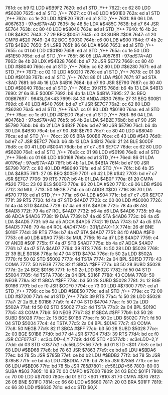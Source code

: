 761d: cc b9 f2     LDD    #$B9F2
7620: ed a1        STD    ,Y++
7622: cc 62 80     LDD    #$6280
7625: ed a1        STD    ,Y++
7627: cc 01 e0     LDD    #$01E0
762a: ed a1        STD    ,Y++
762c: cc 1e 20     LDD    #$1E20
762f: ed a1        STD    ,Y++
7631: 86 06        LDA    #$06
7633: 97 ad        STA    <$AD
7635: 8e 48 5c     LDX    #$485C
7638: bd e7 64     JSR    $E764
763b: cc 80 40     LDD    #$8040
763e: ed a1        STD    ,Y++
7640: f6 4b 2c     LDB    $4B2C
7643: 27 29        BEQ    $0051
7645: c0 08        SUBB   #$08
7647: c1 20        CMPB   #$20
7649: 24 02        BCC    $0030
764b: c6 00        LDB    #$00
764d: f7 4b 2c     STB    $4B2C
7650: 54           LSRB
7651: 86 66        LDA    #$66
7653: ed a1        STD    ,Y++
7655: cc 01 b0     LDD    #$01B0
7658: ed a1        STD    ,Y++
765a: cc 1e 50     LDD    #$1E50
765d: ed a1        STD    ,Y++
765f: 86 05        LDA    #$05
7661: 97 ad        STA    <$AD
7663: 8e 4b 28     LDX    #$4B28
7666: bd e7 72     JSR    $E772
7669: cc 80 40     LDD    #$8040
766c: ed a1        STD    ,Y++
766e: cc 62 80     LDD    #$6280
7671: ed a1        STD    ,Y++
7673: cc 02 10     LDD    #$0210
7676: ed a1        STD    ,Y++
7678: cc 01 38     LDD    #$0138
767b: ed a1        STD    ,Y++
767d: 86 01        LDA    #$01
767f: 97 ad        STA    <$AD
7681: b6 4b 16     LDA    $4B16
7684: bd e7 90     JSR    $E790
7687: cc 80 40     LDD    #$8040
768a: ed a1        STD    ,Y++
768c: 39           RTS
768d: b6 4b 13     LDA    $4B13
7690: 2f 6a        BLE    $00DF
7692: b6 4b 1a     LDA    $4B1A
7695: 27 3c        BEQ    $00B6
7697: 96 43        LDA    <$43
7699: 84 30        ANDA   #$30
769b: 27 31        BEQ    $00B1
769d: c6 40        LDB    #$40
769f: bd e7 c7     JSR    $E7C7
76a2: cc 62 80     LDD    #$6280
76a5: ed a1        STD    ,Y++
76a7: cc 01 80     LDD    #$0180
76aa: ed a1        STD    ,Y++
76ac: cc 1e d0     LDD    #$1ED0
76af: ed a1        STD    ,Y++
76b1: 86 04        LDA    #$04
76b3: 97 ad        STA    <$AD
76b5: b6 4b 2e     LDA    $4B2E
76b8: bd e7 90     JSR    $E790
76bb: b6 4b 2f     LDA    $4B2F
76be: bd e7 90     JSR    $E790
76c1: b6 4b 30     LDA    $4B30
76c4: bd e7 90     JSR    $E790
76c7: cc 80 40     LDD    #$8040
76ca: ed a1        STD    ,Y++
76cc: 20 05        BRA    $00B6
76ce: c6 43        LDB    #$43
76d0: bd e7 c7     JSR    $E7C7
76d3: b6 4b 13     LDA    $4B13
76d6: 2f 24        BLE    $00DF
76d8: cc 00 41     LDD    #$0041
76db: bd e7 c7     JSR    $E7C7
76de: cc 62 80     LDD    #$6280
76e1: ed a1        STD    ,Y++
76e3: cc 01 98     LDD    #$0198
76e6: ed a1        STD    ,Y++
76e8: cc 01 68     LDD    #$0168
76eb: ed a1        STD    ,Y++
76ed: 86 01        LDA    #$01
76ef: 97 ad        STA    <$AD
76f1: b6 4b 1a     LDA    $4B1A
76f4: bd e7 90     JSR    $E790
76f7: cc 80 40     LDD    #$8040
76fa: ed a1        STD    ,Y++
76fc: b6 4b 35     LDA    $4B35
76ff: 27 05        BEQ    $00E9
7701: c6 42        LDB    #$42
7703: bd e7 c7     JSR    $E7C7
7706: 39           RTS
7707: b6 4b 0f     LDA    $4B0F
770a: 81 20        CMPA   #$20
770c: 23 02        BLS    $00F3
770e: 86 20        LDA    #$20
7710: c6 06        LDB    #$06
7712: 3d           MUL
7713: 50           NEGB
7714: cb c0        ADDB   #$C0
7716: 86 70        LDA    #$70
7718: ed a1        STD    ,Y++
771a: c6 04        LDB    #$04
771c: bd e7 c7     JSR    $E7C7
771f: 39           RTS
7720: fd 4a d7     STD    $4AD7
7723: cc 00 00     LDD    #$0000
7726: fd 4a d4     STD    $4AD4
7729: b7 4a d6     STA    $4AD6
772c: 78 4a d8     ASL    $4AD8
772f: 79 4a d7     ROL    $4AD7
7732: b6 4a d6     LDA    $4AD6
7735: b9 4a d6     ADCA   $4AD6
7738: 19           DAA
7739: b7 4a d6     STA    $4AD6
773c: b6 4a d5     LDA    $4AD5
773f: b9 4a d5     ADCA   $4AD5
7742: 19           DAA
7743: b7 4a d5     STA    $4AD5
7746: 79 4a d4     ROL    $4AD4
7749: 30 1f        LEAX   -$1,X
774b: 26 df        BNE    $010F
774d: 39           RTS
774e: b7 4a d7     STA    $4AD7
7751: 84 f0        ANDA   #$F0
7753: c6 a0        LDB    #$A0
7755: 3d           MUL
7756: f6 4a d7     LDB    $4AD7
7759: c4 0f        ANDB   #$0F
775b: f7 4a d7     STB    $4AD7
775e: bb 4a d7     ADDA   $4AD7
7761: b7 4a d7     STA    $4AD7
7764: 39           RTS
7765: fc 50 28     LDD    $5028
7768: 2f 39        BLE    $0186
776a: fd 47 04     STD    $4704
776d: fc 50 2a     LDD    $502A
7770: fd 50 02     STD    $5002
7773: 4d           TSTA
7774: 2a 04        BPL    $015D
7776: 43           COMA
7777: 50           NEGB
7778: 82 ff        SBCA   #$FF
777a: b3 50 28     SUBD   $5028
777d: 2c 24        BGE    $0186
777f: fc 50 2c     LDD    $502C
7782: fd 50 04     STD    $5004
7785: 4d           TSTA
7786: 2a 04        BPL    $016F
7788: 43           COMA
7789: 50           NEGB
778a: 82 ff        SBCA   #$FF
778c: b3 50 28     SUBD   $5028
778f: 2c 12        BGE    $0186
7791: bd cc f0     JSR    $CCF0
7794: cc 73 00     LDD    #$7300
7797: ed a1        STD    ,Y++
7799: cc be 50     LDD    #$BE50
779c: ed a1        STD    ,Y++
779e: cc 72 00     LDD    #$7200
77a1: ed a1        STD    ,Y++
77a3: 39           RTS
77a4: fc 50 28     LDD    $5028
77a7: 2f 2a        BLE    $01B6
77a9: fd 47 04     STD    $4704
77ac: fc 50 2a     LDD    $502A
77af: fd 50 02     STD    $5002
77b2: 4d           TSTA
77b3: 2a 04        BPL    $019C
77b5: 43           COMA
77b6: 50           NEGB
77b7: 82 ff        SBCA   #$FF
77b9: b3 50 28     SUBD   $5028
77bc: 2c 15        BGE    $01B6
77be: fc 50 2c     LDD    $502C
77c1: fd 50 04     STD    $5004
77c4: 4d           TSTA
77c5: 2a 04        BPL    $01AE
77c7: 43           COMA
77c8: 50           NEGB
77c9: 82 ff        SBCA   #$FF
77cb: b3 50 28     SUBD   $5028
77ce: 2c 03        BGE    $01B6
77d0: bd 77 d4     JSR    $77D4
77d3: 39           RTS
77d4: bd cc f0     JSR    $CCF0
77d7: ec 3c        LDD    -$4,Y
77d9: dd 05        STD    <$05
77db: ec 3e        LDD    -$2,Y
77dd: dd 03        STD    <$03
77df: dc 56        LDD    <$56
77e1: dd 01        STD    <$01
77e3: ce bd 68     LDU    #$BD68
77e6: bd 78 63     JSR    $7863
77e9: ce bd a6     LDU    #$BDA6
77ec: bd 78 5b     JSR    $785B
77ef: ce bd b2     LDU    #$BDB2
77f2: bd 78 5b     JSR    $785B
77f5: ce bd da     LDU    #$BDDA
77f8: bd 78 5b     JSR    $785B
77fb: ce be 06     LDU    #$BE06
77fe: bd 78 5b     JSR    $785B
7801: dc 56        LDD    <$56
7803: 80 03        SUBA   #$03
7805: 10 83 70 00  CMPD   #$7000
7809: 24 03        BCC    $01F1
780b: cc 70 00     LDD    #$7000
780e: dd 01        STD    <$01
7810: 81 70        CMPA   #$70
7812: 26 05        BNE    $01FC
7814: cc 66 60     LDD    #$6660
7817: 20 03        BRA    $01FF
7819: cc 66 30     LDD    #$6630
781c: ed cc        STD    $0,X

